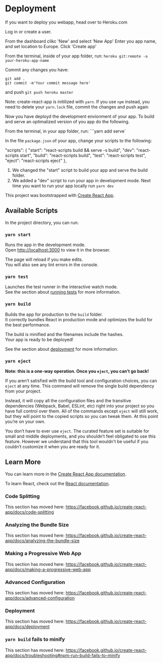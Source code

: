 # Deployment

If you want to deploy you webapp, head over to Heroku.com

Log in or create a user.

From the dashboard clikc 'New' and select 'New App'
Enter you app name, and set location to Europe.
Click 'Create app'

From the terminal, inside of your app folder, run:
`heroku git:remote -a your-heroku-app-name`

Commit any changes you have:
```
git add .
git commit -m'Your commit message here'
```

and push
```git push heroku master```

Note:
create-react-app is initilized with `yarn`.
If you use `npm` instead, you need to delete your `yarn.lock` file, commit the changes and push again

Now you have deployd the development envionment of your app. To build and serve an optimalized version of you app do the following.

From the terminal, in your app folder, run:
```yarn add serve`

In the file `package.json` of your app, change your scripts to the following:

"scripts": {
"start": "react-scripts build && serve -s build",
"dev": "react-scripts start",
"build": "react-scripts build",
"test": "react-scripts test",
"eject": "react-scripts eject"
},

1. We changed the "start" script to build your app and serve the build folder.
2. We added a "dev" script to run your app in development mode. Next time you want to run your app locally run `yarn dev`

This project was bootstrapped with [Create React App](https://github.com/facebook/create-react-app).

## Available Scripts

In the project directory, you can run:

### `yarn start`

Runs the app in the development mode.<br />
Open [http://localhost:3000](http://localhost:3000) to view it in the browser.

The page will reload if you make edits.<br />
You will also see any lint errors in the console.

### `yarn test`

Launches the test runner in the interactive watch mode.<br />
See the section about [running tests](https://facebook.github.io/create-react-app/docs/running-tests) for more information.

### `yarn build`

Builds the app for production to the `build` folder.<br />
It correctly bundles React in production mode and optimizes the build for the best performance.

The build is minified and the filenames include the hashes.<br />
Your app is ready to be deployed!

See the section about [deployment](https://facebook.github.io/create-react-app/docs/deployment) for more information.

### `yarn eject`

**Note: this is a one-way operation. Once you `eject`, you can’t go back!**

If you aren’t satisfied with the build tool and configuration choices, you can `eject` at any time. This command will remove the single build dependency from your project.

Instead, it will copy all the configuration files and the transitive dependencies (Webpack, Babel, ESLint, etc) right into your project so you have full control over them. All of the commands except `eject` will still work, but they will point to the copied scripts so you can tweak them. At this point you’re on your own.

You don’t have to ever use `eject`. The curated feature set is suitable for small and middle deployments, and you shouldn’t feel obligated to use this feature. However we understand that this tool wouldn’t be useful if you couldn’t customize it when you are ready for it.

## Learn More

You can learn more in the [Create React App documentation](https://facebook.github.io/create-react-app/docs/getting-started).

To learn React, check out the [React documentation](https://reactjs.org/).

### Code Splitting

This section has moved here: https://facebook.github.io/create-react-app/docs/code-splitting

### Analyzing the Bundle Size

This section has moved here: https://facebook.github.io/create-react-app/docs/analyzing-the-bundle-size

### Making a Progressive Web App

This section has moved here: https://facebook.github.io/create-react-app/docs/making-a-progressive-web-app

### Advanced Configuration

This section has moved here: https://facebook.github.io/create-react-app/docs/advanced-configuration

### Deployment

This section has moved here: https://facebook.github.io/create-react-app/docs/deployment

### `yarn build` fails to minify

This section has moved here: https://facebook.github.io/create-react-app/docs/troubleshooting#npm-run-build-fails-to-minify
